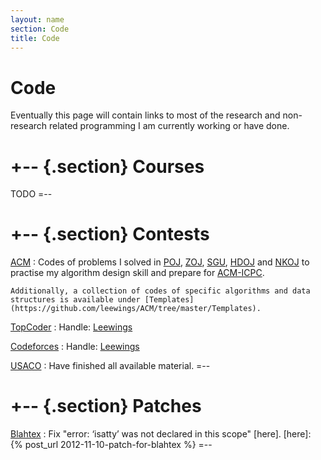```yaml
---
layout: name
section: Code
title: Code
---
```


Code
====
Eventually this page will contain links to most of the research and
non-research related programming I am currently working or have done.

+-- {.section}
Courses
=======
TODO
=--

+-- {.section}
Contests
========
[ACM](https://github.com/leewings/ACM)
:   Codes of problems I solved in [POJ][], [ZOJ][], [SGU][], [HDOJ][]
    and [NKOJ][] to practise my algorithm design skill and prepare for
    [ACM-ICPC](http://icpc.baylor.edu/).

    Additionally, a collection of codes of specific algorithms and data
    structures is available under [Templates](https://github.com/leewings/ACM/tree/master/Templates).

[POJ]: http://poj.org
[ZOJ]: http://acm.zju.edu.cn/onlinejudge
[SGU]: http://acm.sgu.ru
[HDOJ]: http://acm.hdu.edu.cn
[NKOJ]: http://acm.nankai.edu.cn

[TopCoder](https://github.com/leewings/TopCoder)
:   Handle: [Leewings](http://community.topcoder.com/tc?module=MemberProfile&cr=23001176)

[Codeforces](https://github.com/leewings/Codeforces)
:   Handle: [Leewings](http://codeforces.com/profile/Leewings)

[USACO](https://github.com/leewings/USACO)
:   Have finished all available material.
=--

+-- {.section}
Patches
=======
[Blahtex](http://gva.noekeon.org/blahtexml)
:   Fix "error: ‘isatty’ was not declared in this scope" [here].
[here]: {% post_url 2012-11-10-patch-for-blahtex %}
=--
